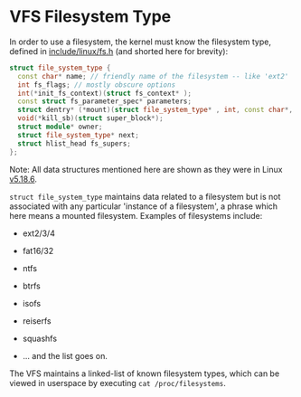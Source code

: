 # VFS Filesystem Type

In order to use a filesystem, the kernel must know the filesystem type, defined in [include/linux/fs.h](https://elixir.bootlin.com/linux/v5.7-rc4/source/include/linux/fs.h#L2234) (and shorted here for brevity):

```cpp
struct file_system_type {
  const char* name; // friendly name of the filesystem -- like 'ext2'
  int fs_flags; // mostly obscure options   
  int(*init_fs_context)(struct fs_context* );
  const struct fs_parameter_spec* parameters;
  struct dentry* (*mount)(struct file_system_type* , int, const char*, void* );
  void(*kill_sb)(struct super_block*);
  struct module* owner;
  struct file_system_type* next;
  struct hlist_head fs_supers;
};
```

Note: All data structures mentioned here are shown as they were in Linux [v5.18.6](https://elixir.bootlin.com/linux/v5.18.6/source).

`struct file_system_type` maintains data related to a filesystem but is not associated with any particular 'instance of a filesystem', a phrase which here means a mounted filesystem. Examples of filesystems include:

- ext2/3/4
    
- fat16/32
    
- ntfs
    
- btrfs
    
- isofs
    
- reiserfs
    
- squashfs
    
- ... and the list goes on.
    

The VFS maintains a linked-list of known filesystem types, which can be viewed in userspace by executing `cat /proc/filesystems`.